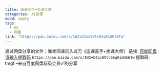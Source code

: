 ```yaml
---
title: 造课高手+卖课大师
categories: AI资源
mood: empty
tags:
  - AI
  - 网盘
link: "https://pan.baidu.com/s/1W2vO4zc9Vtc65qRiGH56Tw"
---
```


  通过网盘分享的文件：靠卖网课日入过万《造课高手+卖课大师》 链接: [百度网盘 请输入提取码](https://pan.baidu.com/s/1W2vO4zc9Vtc65qRiGH56Tw) `https://pan.baidu.com/s/1W2vO4zc9Vtc65qRiGH56Tw` 提取码: tmgf –来自百度网盘超级会员v1的分享
